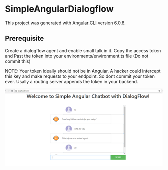# SimpleAngularDialogflow

This project was generated with [Angular CLI](https://github.com/angular/angular-cli) version 6.0.8.

## Prerequisite

Create a dialogflow agent and enable small talk in it.
Copy the access token and Past the token into your environments/environment.ts file (Do not commit this)

NOTE: Your token ideally should not be in Angular. A hacker could intercept this key and make requests to your endpoint. So dont commit your token ever. Usally a routing server appends the token in your backend.

![alt text](https://github.com/dhananjay12/chatbots/blob/master/simple-angular-dialogflow/demo.PNG)
